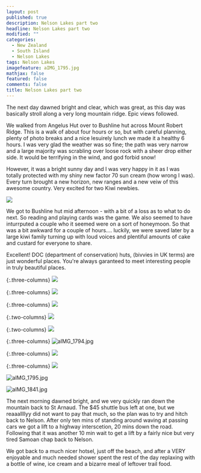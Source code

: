 ```yaml
---
layout: post
published: true
description: Nelson Lakes part two
headline: Nelson Lakes part two
modified: ""
categories: 
  - New Zealand
  - South Island
  - Nelson Lakes
tags: Nelson Lakes
imagefeature: aIMG_1795.jpg
mathjax: false
featured: false
comments: false
title: Nelson Lakes part two
---
```

The next day dawned bright and clear, which was great, as this day was basically stroll along a very long mountain ridge. Epic views followed.

We walked from Angelus Hut over to Bushline hut across Mount Robert Ridge. This is a walk of about four hours or so, but with careful planning, plenty of photo breaks and a nice lesuirely lunch we made it a healthy 6 hours. I was very glad the weather was so fine; the path was very narrow and a large majority was scrabling over loose rock with a sheer drop either side. It would be terrifying in the wind, and god forbid snow!

However, it was a bright sunny day and I was very happy in it as I was totally protected with my shiny new factor 70 sun cream (how wrong I was). Every turn brought a new horizon, new ranges and a new veiw of this awesome country. Very excited for two Kiwi newbies.

![]({{site.baseurl}}/images/aIMG_1785.jpg)

We got to Bushline hut mid afternoon - with a bit of a loss as to what to do next. So reading and playing cards was the game. We also seemed to have inturrputed a couple who it seemed were on a sort of honeymoon. So that was a bit awkward for a couple of hours.... luckily, we were saved later by a large kiwi family turning up with loud voices and plentiful amounts of cake and custard for everyone to share.

Excellent! DOC (department of conservation) huts, (bivvies in UK terms) are just wonderful places. You're always garanteed to meet interesting people in truly beautiful places.


{:.three-columns}
![]({{site.baseurl}}/images/aIMG_1794.jpg)

{:.three-columns}
![]({{site.baseurl}}/images/aIMG_1796.jpg)

{:.three-columns}
![]({{site.baseurl}}/images/aIMG_1799.jpg)



{:.two-columns}
![]({{site.baseurl}}/images/aIMG_1836.jpg)

{:.two-columns}
![]({{site.baseurl}}/images/aIMG_1818.jpg)




{:.three-columns}
![aIMG_1794.jpg]({{site.baseurl}}/images/aIMG_1794.jpg)

{:.three-columns}
![]({{site.baseurl}}/images/aIMG_1842.jpg)

{:.three-columns}
![]({{site.baseurl}}/images/aIMG_1844.jpg)




![aIMG_1795.jpg]({{site.baseurl}}/images/aIMG_1795.jpg)

![aIMG_1841.jpg]({{site.baseurl}}/images/aIMG_1841.jpg)

The next morning dawned bright, and we very quickly ran down the mountain back to St Arnaud. The $45 shuttle bus left at one, but we reaaallllyy did not want to pay that much, so the plan was to try and hitch back to Nelson. After only ten mins of standing around waving at passing cars we got a lift to a highway interscetion, 20 mins down the road. Following that it was another 10 min wait to get a lift by a fairly nice but very tired Samoan chap back to Nelson. 

We got back to a much nicer hotsel, just off the beach, and after a VERY enjoyable and much needed shower spent the rest of the day replaxing with a bottle of wine, ice cream and a bizarre meal of leftover trail food.

